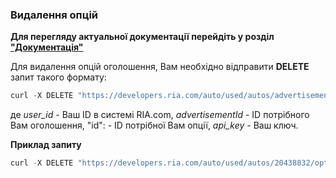 ### Видалення опцій

**Для перегляду актуальної документації перейдіть у розділ ["Документація"](https://developers.ria.com/docs/)**

Для видалення опцій оголошення, Вам необхідно відправити **DELETE** запит такого формату:
````javascript
curl -X DELETE "https://developers.ria.com/auto/used/autos/advertisementId/options/ids?user_id=Ваш ID&api_key=YOUR_API_KEY" -H "accept: application/json"
`````
де *user_id* - Ваш ID в системі RIA.com, *advertisementId* - ID потрібного Вам оголошення, "id": - ID потрібної Вам опції, *api_key* - Ваш ключ.

**Приклад запиту**
````javascript
curl -X DELETE "https://developers.ria.com/auto/used/autos/20438832/options/125,525,481?user_id=7069830&api_key=YOUR_API_KEY" -H "accept: application/json"`
````
